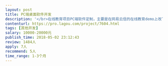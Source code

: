 ```yaml
---                
layout: post       
title: PC端桌面软件开发           
description: '</br>在线教育项目PC端软件定制，主要是在网易云信的在线教育demo上改下皮肤，增加一些链接跳转功能。</br>要求：C++开发，地区深圳或广州。</br>需求和参考资料下载地址：https://pan.baidu.com/s/1xfbRfTuJSSZj3IK5weL5GA</br>网易云信demo下载地址：http://yx-web.nosdn.127.net/package/NIM_Education_PC_Demo_v1.9.0.zip?download=NIM_Education_PC_Demo_v1.9.0.zip&etag=eda9f23cb87c6583f4e833b4730710a3</br>'     
contenturl: https://pro.lagou.com/project/7604.html      
tags: [其他开发]            
salary: 10000-20000元          
publish_time: 2018-05-02 23:12:43         
review: 1484人                   
apply: 7人                   
recommend: 5人                   
time_range: 1-3个月              
---                 
```

